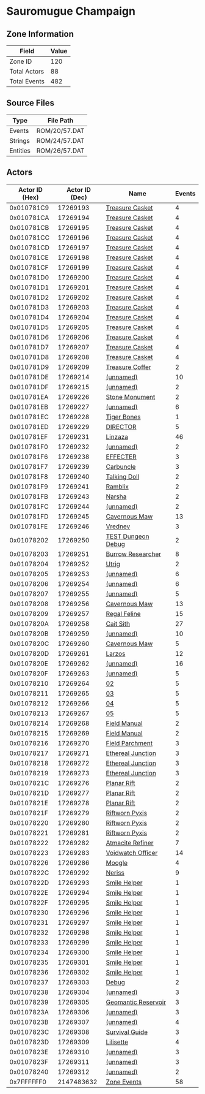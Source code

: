 # Sauromugue Champaign

## Zone Information

| Field        |   Value |
|--------------|---------|
| Zone ID      |     120 |
| Total Actors |      88 |
| Total Events |     482 |

## Source Files

| Type     | File Path     |
|----------|---------------|
| Events   | ROM/20/57.DAT |
| Strings  | ROM/24/57.DAT |
| Entities | ROM/26/57.DAT |

## Actors

| Actor ID (Hex)   |   Actor ID (Dec) | Name                                                           |   Events |
|------------------|------------------|----------------------------------------------------------------|----------|
| 0x010781C9       |         17269193 | [Treasure Casket](./17269193%20-%20Treasure%20Casket/)         |        4 |
| 0x010781CA       |         17269194 | [Treasure Casket](./17269194%20-%20Treasure%20Casket/)         |        4 |
| 0x010781CB       |         17269195 | [Treasure Casket](./17269195%20-%20Treasure%20Casket/)         |        4 |
| 0x010781CC       |         17269196 | [Treasure Casket](./17269196%20-%20Treasure%20Casket/)         |        4 |
| 0x010781CD       |         17269197 | [Treasure Casket](./17269197%20-%20Treasure%20Casket/)         |        4 |
| 0x010781CE       |         17269198 | [Treasure Casket](./17269198%20-%20Treasure%20Casket/)         |        4 |
| 0x010781CF       |         17269199 | [Treasure Casket](./17269199%20-%20Treasure%20Casket/)         |        4 |
| 0x010781D0       |         17269200 | [Treasure Casket](./17269200%20-%20Treasure%20Casket/)         |        4 |
| 0x010781D1       |         17269201 | [Treasure Casket](./17269201%20-%20Treasure%20Casket/)         |        4 |
| 0x010781D2       |         17269202 | [Treasure Casket](./17269202%20-%20Treasure%20Casket/)         |        4 |
| 0x010781D3       |         17269203 | [Treasure Casket](./17269203%20-%20Treasure%20Casket/)         |        4 |
| 0x010781D4       |         17269204 | [Treasure Casket](./17269204%20-%20Treasure%20Casket/)         |        4 |
| 0x010781D5       |         17269205 | [Treasure Casket](./17269205%20-%20Treasure%20Casket/)         |        4 |
| 0x010781D6       |         17269206 | [Treasure Casket](./17269206%20-%20Treasure%20Casket/)         |        4 |
| 0x010781D7       |         17269207 | [Treasure Casket](./17269207%20-%20Treasure%20Casket/)         |        4 |
| 0x010781D8       |         17269208 | [Treasure Casket](./17269208%20-%20Treasure%20Casket/)         |        4 |
| 0x010781D9       |         17269209 | [Treasure Coffer](./17269209%20-%20Treasure%20Coffer/)         |        2 |
| 0x010781DE       |         17269214 | [(unnamed)](./17269214/)                                       |       10 |
| 0x010781DF       |         17269215 | [(unnamed)](./17269215/)                                       |        2 |
| 0x010781EA       |         17269226 | [Stone Monument](./17269226%20-%20Stone%20Monument/)           |        2 |
| 0x010781EB       |         17269227 | [(unnamed)](./17269227/)                                       |        6 |
| 0x010781EC       |         17269228 | [Tiger Bones](./17269228%20-%20Tiger%20Bones/)                 |        1 |
| 0x010781ED       |         17269229 | [DIRECTOR](./17269229%20-%20DIRECTOR/)                         |        5 |
| 0x010781EF       |         17269231 | [Linzaza](./17269231%20-%20Linzaza/)                           |       46 |
| 0x010781F0       |         17269232 | [(unnamed)](./17269232/)                                       |        2 |
| 0x010781F6       |         17269238 | [EFFECTER](./17269238%20-%20EFFECTER/)                         |        3 |
| 0x010781F7       |         17269239 | [Carbuncle](./17269239%20-%20Carbuncle/)                       |        3 |
| 0x010781F8       |         17269240 | [Talking Doll](./17269240%20-%20Talking%20Doll/)               |        2 |
| 0x010781F9       |         17269241 | [Ramblix](./17269241%20-%20Ramblix/)                           |        2 |
| 0x010781FB       |         17269243 | [Narsha](./17269243%20-%20Narsha/)                             |        2 |
| 0x010781FC       |         17269244 | [(unnamed)](./17269244/)                                       |        2 |
| 0x010781FD       |         17269245 | [Cavernous Maw](./17269245%20-%20Cavernous%20Maw/)             |       13 |
| 0x010781FE       |         17269246 | [Vrednev](./17269246%20-%20Vrednev/)                           |        3 |
| 0x01078202       |         17269250 | [TEST Dungeon Debug](./17269250%20-%20TEST%20Dungeon%20Debug/) |        2 |
| 0x01078203       |         17269251 | [Burrow Researcher](./17269251%20-%20Burrow%20Researcher/)     |        8 |
| 0x01078204       |         17269252 | [Utrig](./17269252%20-%20Utrig/)                               |        2 |
| 0x01078205       |         17269253 | [(unnamed)](./17269253/)                                       |        6 |
| 0x01078206       |         17269254 | [(unnamed)](./17269254/)                                       |        6 |
| 0x01078207       |         17269255 | [(unnamed)](./17269255/)                                       |        5 |
| 0x01078208       |         17269256 | [Cavernous Maw](./17269256%20-%20Cavernous%20Maw/)             |       13 |
| 0x01078209       |         17269257 | [Regal Feline](./17269257%20-%20Regal%20Feline/)               |       15 |
| 0x0107820A       |         17269258 | [Cait Sith](./17269258%20-%20Cait%20Sith/)                     |       27 |
| 0x0107820B       |         17269259 | [(unnamed)](./17269259/)                                       |       10 |
| 0x0107820C       |         17269260 | [Cavernous Maw](./17269260%20-%20Cavernous%20Maw/)             |        5 |
| 0x0107820D       |         17269261 | [Larzos](./17269261%20-%20Larzos/)                             |       12 |
| 0x0107820E       |         17269262 | [(unnamed)](./17269262/)                                       |       16 |
| 0x0107820F       |         17269263 | [(unnamed)](./17269263/)                                       |        5 |
| 0x01078210       |         17269264 | [02](./17269264%20-%2002/)                                     |        5 |
| 0x01078211       |         17269265 | [03](./17269265%20-%2003/)                                     |        5 |
| 0x01078212       |         17269266 | [04](./17269266%20-%2004/)                                     |        5 |
| 0x01078213       |         17269267 | [05](./17269267%20-%2005/)                                     |        5 |
| 0x01078214       |         17269268 | [Field Manual](./17269268%20-%20Field%20Manual/)               |        2 |
| 0x01078215       |         17269269 | [Field Manual](./17269269%20-%20Field%20Manual/)               |        2 |
| 0x01078216       |         17269270 | [Field Parchment](./17269270%20-%20Field%20Parchment/)         |        3 |
| 0x01078217       |         17269271 | [Ethereal Junction](./17269271%20-%20Ethereal%20Junction/)     |        3 |
| 0x01078218       |         17269272 | [Ethereal Junction](./17269272%20-%20Ethereal%20Junction/)     |        3 |
| 0x01078219       |         17269273 | [Ethereal Junction](./17269273%20-%20Ethereal%20Junction/)     |        3 |
| 0x0107821C       |         17269276 | [Planar Rift](./17269276%20-%20Planar%20Rift/)                 |        2 |
| 0x0107821D       |         17269277 | [Planar Rift](./17269277%20-%20Planar%20Rift/)                 |        2 |
| 0x0107821E       |         17269278 | [Planar Rift](./17269278%20-%20Planar%20Rift/)                 |        2 |
| 0x0107821F       |         17269279 | [Riftworn Pyxis](./17269279%20-%20Riftworn%20Pyxis/)           |        2 |
| 0x01078220       |         17269280 | [Riftworn Pyxis](./17269280%20-%20Riftworn%20Pyxis/)           |        2 |
| 0x01078221       |         17269281 | [Riftworn Pyxis](./17269281%20-%20Riftworn%20Pyxis/)           |        2 |
| 0x01078222       |         17269282 | [Atmacite Refiner](./17269282%20-%20Atmacite%20Refiner/)       |        7 |
| 0x01078223       |         17269283 | [Voidwatch Officer](./17269283%20-%20Voidwatch%20Officer/)     |       14 |
| 0x01078226       |         17269286 | [Moogle](./17269286%20-%20Moogle/)                             |        4 |
| 0x0107822C       |         17269292 | [Neriss](./17269292%20-%20Neriss/)                             |        9 |
| 0x0107822D       |         17269293 | [Smile Helper](./17269293%20-%20Smile%20Helper/)               |        1 |
| 0x0107822E       |         17269294 | [Smile Helper](./17269294%20-%20Smile%20Helper/)               |        1 |
| 0x0107822F       |         17269295 | [Smile Helper](./17269295%20-%20Smile%20Helper/)               |        1 |
| 0x01078230       |         17269296 | [Smile Helper](./17269296%20-%20Smile%20Helper/)               |        1 |
| 0x01078231       |         17269297 | [Smile Helper](./17269297%20-%20Smile%20Helper/)               |        1 |
| 0x01078232       |         17269298 | [Smile Helper](./17269298%20-%20Smile%20Helper/)               |        1 |
| 0x01078233       |         17269299 | [Smile Helper](./17269299%20-%20Smile%20Helper/)               |        1 |
| 0x01078234       |         17269300 | [Smile Helper](./17269300%20-%20Smile%20Helper/)               |        1 |
| 0x01078235       |         17269301 | [Smile Helper](./17269301%20-%20Smile%20Helper/)               |        1 |
| 0x01078236       |         17269302 | [Smile Helper](./17269302%20-%20Smile%20Helper/)               |        1 |
| 0x01078237       |         17269303 | [Debug](./17269303%20-%20Debug/)                               |        2 |
| 0x01078238       |         17269304 | [(unnamed)](./17269304/)                                       |        3 |
| 0x01078239       |         17269305 | [Geomantic Reservoir](./17269305%20-%20Geomantic%20Reservoir/) |        3 |
| 0x0107823A       |         17269306 | [(unnamed)](./17269306/)                                       |        3 |
| 0x0107823B       |         17269307 | [(unnamed)](./17269307/)                                       |        4 |
| 0x0107823C       |         17269308 | [Survival Guide](./17269308%20-%20Survival%20Guide/)           |        3 |
| 0x0107823D       |         17269309 | [Lilisette](./17269309%20-%20Lilisette/)                       |        4 |
| 0x0107823E       |         17269310 | [(unnamed)](./17269310/)                                       |        3 |
| 0x0107823F       |         17269311 | [(unnamed)](./17269311/)                                       |        3 |
| 0x01078240       |         17269312 | [(unnamed)](./17269312/)                                       |        2 |
| 0x7FFFFFF0       |       2147483632 | [Zone Events](./Zone%20Events/)                                |       58 |